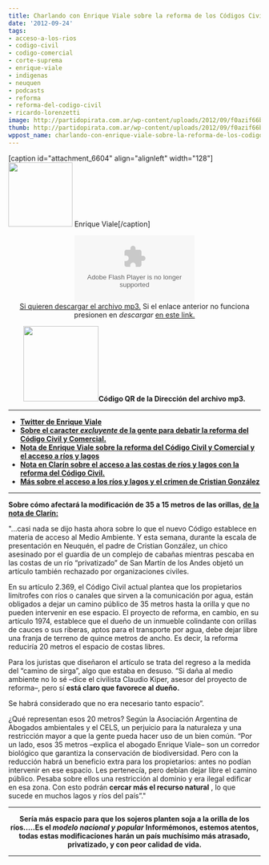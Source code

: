 ```yaml
---
title: Charlando con Enrique Viale sobre la reforma de los Códigos Civil y Comercial
date: '2012-09-24'
tags:
- acceso-a-los-rios
- codigo-civil
- codigo-comercial
- corte-suprema
- enrique-viale
- indigenas
- neuquen
- podcasts
- reforma
- reforma-del-codigo-civil
- ricardo-lorenzetti
image: http://partidopirata.com.ar/wp-content/uploads/2012/09/f0azif66bjsre2hy9vlp_reasonably_small.jpeg
thumb: http://partidopirata.com.ar/wp-content/uploads/2012/09/f0azif66bjsre2hy9vlp_reasonably_small-115x115.jpeg
wppost_name: charlando-con-enrique-viale-sobre-la-reforma-de-los-codigos-civil-y-comercial
---
```


[caption id="attachment_6604" align="alignleft" width="128"]<a href="http://partidopirata.com.ar/wp-content/uploads/2012/09/f0azif66bjsre2hy9vlp_reasonably_small.jpeg"><img class="size-full wp-image-6604" title="Enrique Viale" src="http://partidopirata.com.ar/wp-content/uploads/2012/09/f0azif66bjsre2hy9vlp_reasonably_small.jpeg" alt="" width="128" height="128" /></a> Enrique Viale[/caption]

<center>
<object id="player1449076" width="240" height="133" classid="clsid:d27cdb6e-ae6d-11cf-96b8-444553540000" codebase="http://download.macromedia.com/pub/shockwave/cabs/flash/swflash.cab#version=6,0,40,0"><param name="AllowScriptAccess" value="always" /><param name="allowFullScreen" value="true" /><param name="wmode" value="transparent" /><param name="src" value="http://www.ivoox.com/playerivoox_ee_1449076_1.html" /><param name="allowfullscreen" value="true" /><param name="allowscriptaccess" value="always" /><embed id="player1449076" width="240" height="133" type="application/x-shockwave-flash" src="http://www.ivoox.com/playerivoox_ee_1449076_1.html" AllowScriptAccess="always" allowFullScreen="true" wmode="transparent" allowfullscreen="true" allowscriptaccess="always" /></object></center><center></center><center><a href="http://www.ivoox.com/hablando-enrique-viale-sobre-modificacion-del_md_1449076_1.mp3" target="_blank">Si quieren descargar el archivo mp3.</a>
Si el enlace anterior no funciona presionen en <em>descargar</em>
<a href="http://www.ivoox.com/hablando-enrique-viale-sobre-modificacion-del-audios-mp3_rf_1449076_1.html" target="_blank">en este link.</a></center>
<p style="text-align: center;"><a href="http://partidopirata.com.ar/wp-content/uploads/2012/09/chart6.png"><img class=" wp-image-6605 aligncenter" title="chart" src="http://partidopirata.com.ar/wp-content/uploads/2012/09/chart6.png" alt="" width="150" height="150" /></a><strong>Código QR de la Dirección del archivo mp3.</strong></p>


<hr />

<ul>
	<li><strong><a href="https://twitter.com/enriqueviale" target="_blank">Twitter de Enrique Viale</a></strong></li>
	<li><strong><a href="http://partidopirata.com.ar/5935/reforma-del-codigo-civil-argentino-este-no-es-un-proyecto-de-un-jurista-ni-siquiera-de-tres-y-la-gente" target="_blank">Sobre el caracter <em>excluyente</em> de la gente para debatir la reforma del Código Civil y Comercial.</a></strong></li>
	<li><strong><a href="http://www.clarin.com/sociedad/Desmercantilizar-naturaleza_0_779322151.html" target="_blank">Nota de Enrique Viale sobre la reforma del Código Civil y Comercial y el acceso a ríos y lagos</a></strong></li>
	<li><strong><a href="http://www.clarin.com/sociedad/acceso-costas-rios-lagos-restringido_0_779322149.html" target="_blank">Nota en Clarín sobre el acceso a las costas de ríos y lagos con la reforma del Código Civil.</a></strong></li>
	<li><strong><a href="http://www.clarin.com/sociedad/historia-extrema-paisajes-privatizados_0_779322150.html" target="_blank">Más sobre el acceso a los ríos y lagos y el crimen de Cristian González </a></strong></li>
</ul>

<hr />

<strong>Sobre cómo afectará la modificación de 35 a 15 metros de las orillas, <a href="http://www.clarin.com/sociedad/acceso-costas-rios-lagos-restringido_0_779322149.html" target="_blank">de la nota de Clarín:</a></strong>

"...casi nada se dijo hasta ahora sobre lo que el nuevo Código establece en materia de acceso al Medio Ambiente. Y esta semana, durante la escala de presentación en Neuquén, el padre de Cristian González, un chico asesinado por el guardia de un complejo de cabañas mientras pescaba en las costas de un río “privatizado” de San Martín de los Andes objetó un artículo también rechazado por organizaciones civiles.

En su artículo 2.369, el Código Civil actual plantea que los propietarios limítrofes con ríos o canales que sirven a la comunicación por agua, están obligados a dejar un camino público de 35 metros hasta la orilla y que no pueden intervenir en ese espacio. El proyecto de reforma, en cambio, en su artículo 1974, establece que el dueño de un inmueble colindante con orillas de cauces o sus riberas, aptos para el transporte por agua, debe dejar libre una franja de terreno de quince metros de ancho. Es decir, la reforma reduciría 20 metros el espacio de costas libres.

Para los juristas que diseñaron el artículo se trata del regreso a la medida del “camino de sirga”, algo que estaba en desuso. “Si daña al medio ambiente no lo sé –dice el civilista Claudio Kiper, asesor del proyecto de reforma–, pero sí <strong>está claro que favorece al dueño.</strong>

Se habrá considerado que no era necesario tanto espacio”.

¿Qué representan esos 20 metros? Según la Asociación Argentina de Abogados ambientales y el CELS, un perjuicio para la naturaleza y una restricción mayor a que la gente pueda hacer uso de un bien común. “Por un lado, esos 35 metros –explica el abogado Enrique Viale– son un corredor biológico que garantiza la conservación de biodiversidad. Pero con la reducción habrá un beneficio extra para los propietarios: antes no podían intervenir en ese espacio. Les pertenecía, pero debían dejar libre el camino público. Pesaba sobre ellos una restricción al dominio y era ilegal edificar en esa zona. Con esto podrán <strong>cercar más el recurso natural</strong> , lo que sucede en muchos lagos y ríos del país”."

<hr />
<p style="text-align: center;"><strong>Sería más espacio para que los sojeros planten soja a la orilla de los ríos.....Es el <em>modelo nacional y popular</em></strong>
<strong> Informémonos, estemos atentos, todas estas modificaciones harán un país muchísimo más atrasado, privatizado, y con peor calidad de vida.</strong></p>


<hr />
